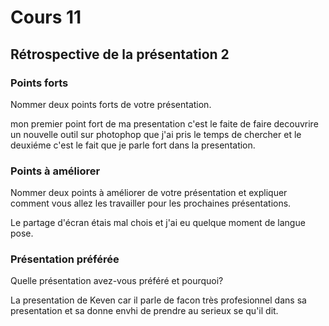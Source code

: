 # Cours 11
## Rétrospective de la présentation 2

### Points forts
Nommer deux points forts de votre présentation. 

mon premier point fort de ma presentation c'est le faite de faire decouvrire un nouvelle outil sur photophop que j'ai pris le temps de chercher et le deuxiéme c'est le fait que je parle fort dans la presentation.

### Points à améliorer
Nommer deux points à améliorer de votre présentation et expliquer comment vous allez les travailler pour les prochaines présentations.

Le partage d'écran étais mal chois et j'ai eu quelque moment de langue pose.

### Présentation préférée
Quelle présentation avez-vous préféré et pourquoi? 

La presentation de Keven car il parle de facon très profesionnel dans sa presentation et sa donne envhi de prendre au serieux se qu'il dit.
